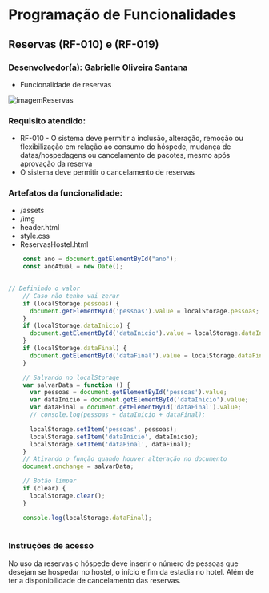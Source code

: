 # Programação de Funcionalidades

## Reservas (RF-010) e (RF-019)
### Desenvolvedor(a): Gabrielle Oliveira Santana
- Funcionalidade de reservas 

![imagemReservas](https://user-images.githubusercontent.com/95951195/200965439-c4cf5e98-0fc6-40a0-8c3e-27051d7e9b09.png)

### Requisito atendido:
- RF-010 - O sistema deve permitir a inclusão, alteração, remoção ou flexibilização em relação ao consumo do hóspede, mudança de datas/hospedagens ou cancelamento de pacotes, mesmo após aprovação da reserva
- O sistema deve permitir o cancelamento de reservas	

### Artefatos da funcionalidade:
- /assets
- /img
- header.html
- style.css
- ReservasHostel.html

```js
    const ano = document.getElementById("ano");
    const anoAtual = new Date();
    
```

```js
// Definindo o valor 
    // Caso não tenho vai zerar
    if (localStorage.pessoas) {
      document.getElementById('pessoas').value = localStorage.pessoas;
    }
    if (localStorage.dataInicio) {
      document.getElementById('dataInicio').value = localStorage.dataInicio;
    }
    if (localStorage.dataFinal) {
      document.getElementById('dataFinal').value = localStorage.dataFinal;
    }

    // Salvando no localStorage
    var salvarData = function () {
      var pessoas = document.getElementById('pessoas').value;
      var dataInicio = document.getElementById('dataInicio').value;
      var dataFinal = document.getElementById('dataFinal').value;
      // console.log(pessoas + dataInicio + dataFinal);

      localStorage.setItem('pessoas', pessoas);
      localStorage.setItem('dataInicio', dataInicio);
      localStorage.setItem('dataFinal', dataFinal);
    }
    // Ativando o função quando houver alteração no documento
    document.onchange = salvarData;

    // Botão limpar
    if (clear) {
      localStorage.clear();
    }

    console.log(localStorage.dataFinal);
    
```
### Instruções de acesso

No uso da reservas o hóspede deve inserir o número de pessoas que desejam se hospedar no hostel, o início e fim da estadia no hotel. Além de ter a disponibilidade de cancelamento das reservas.




<!-- <span style="color:red">Pré-requisitos: <a href="2-Especificação do Projeto.md"> Especificação do Projeto</a></span>, <a href="3-Projeto de Interface.md"> Projeto de Interface</a>, <a href="4-Metodologia.md"> Metodologia</a>, <a href="3-Projeto de Interface.md"> Projeto de Interface</a>, <a href="5-Arquitetura da Solução.md"> Arquitetura da Solução</a>

Implementação do sistema descritas por meio dos requisitos funcionais e/ou não funcionais. Deve relacionar os requisitos atendidos os artefatos criados (código fonte) além das estruturas de dados utilizadas e as instruções para acesso e verificação da implementação que deve estar funcional no ambiente de hospedagem.

Para cada requisito funcional, pode ser entregue um artefato desse tipo

> **Links Úteis**:
>
> - [Trabalhando com HTML5 Local Storage e JSON](https://www.devmedia.com.br/trabalhando-com-html5-local-storage-e-json/29045)
> - [JSON Tutorial](https://www.w3resource.com/JSON)
> - [JSON Data Set Sample](https://opensource.adobe.com/Spry/samples/data_region/JSONDataSetSample.html)
> - [JSON - Introduction (W3Schools)](https://www.w3schools.com/js/js_json_intro.asp)
> - [JSON Tutorial (TutorialsPoint)](https://www.tutorialspoint.com/json/index.htm) -->
